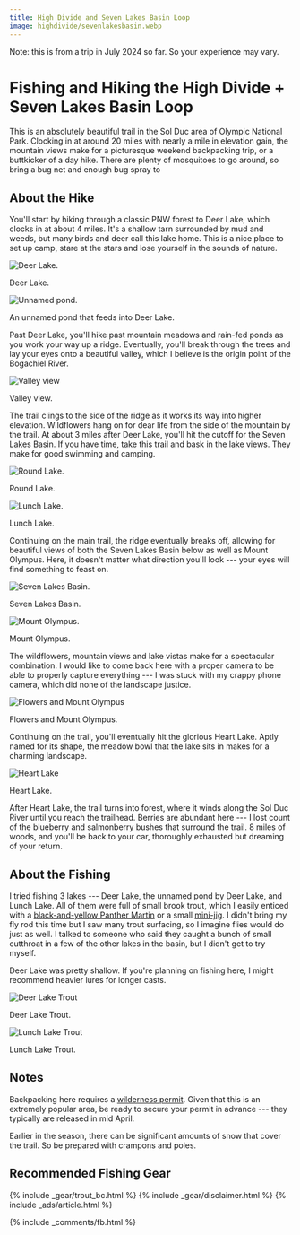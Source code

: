 ```yaml
---
title: High Divide and Seven Lakes Basin Loop
image: highdivide/sevenlakesbasin.webp
---
```


Note: this is from a trip in July 2024 so far. So your experience may vary.

# Fishing and Hiking the High Divide + Seven Lakes Basin Loop

This is an absolutely beautiful trail in the Sol Duc area of Olympic National Park. Clocking in at around 20 miles with nearly a mile in elevation gain, the mountain views make for a picturesque weekend backpacking trip, or a buttkicker of a day hike. There are plenty of mosquitoes to go around, so bring a bug net and enough bug spray to 

## About the Hike

You'll start by hiking through a classic PNW forest to Deer Lake, which clocks in at about 4 miles. It's a shallow tarn surrounded by mud and weeds, but many birds and deer call this lake home. This is a nice place to set up camp, stare at the stars and lose yourself in the sounds of nature.

![Deer Lake.](/assets/images/highdivide/deerlake.webp)
<div class="caption">Deer Lake.</div>

![Unnamed pond.](/assets/images/highdivide/unnamedpond.webp)
<div class="caption">An unnamed pond that feeds into Deer Lake.</div>

Past Deer Lake, you'll hike past mountain meadows and rain-fed ponds as you work your way up a ridge. Eventually, you'll break through the trees and lay your eyes onto a beautiful valley, which I believe is the origin point of the Bogachiel River. 

![Valley view](/assets/images/highdivide/valley.webp)
<div class="caption">Valley view.</div>

The trail clings to the side of the ridge as it works its way into higher elevation. Wildflowers hang on for dear life from the side of the mountain by the trail. At about 3 miles after Deer Lake, you'll hit the cutoff for the Seven Lakes Basin. If you have time, take this trail and bask in the lake views.  They make for good swimming and camping.

![Round Lake.](/assets/images/highdivide/roundlake.webp)
<div class="caption">Round Lake.</div>

![Lunch Lake.](/assets/images/highdivide/lunchlake.webp)
<div class="caption">Lunch Lake.</div>

Continuing on the main trail, the ridge eventually breaks off, allowing for beautiful views of both the Seven Lakes Basin below as well as Mount Olympus. Here, it doesn't matter what direction you'll look --- your eyes will find something to feast on.

![Seven Lakes Basin.](/assets/images/highdivide/sevenlakesbasin.webp)
<div class="caption">Seven Lakes Basin.</div>

![Mount Olympus.](/assets/images/highdivide/mountain.webp)
<div class="caption">Mount Olympus.</div>

The wildflowers, mountain views and lake vistas make for a spectacular combination. I would like to come back here with a proper camera to be able to properly capture everything --- I was stuck with my crappy phone camera, which did none of the landscape justice.

![Flowers and Mount Olympus](/assets/images/highdivide/flowers.webp)
<div class="caption">Flowers and Mount Olympus.</div>

Continuing on the trail, you'll eventually hit the glorious Heart Lake. Aptly named for its shape, the meadow bowl that the lake sits in makes for a charming landscape.

![Heart Lake](/assets/images/highdivide/heartlake.webp)
<div class="caption">Heart Lake.</div>

After Heart Lake, the trail turns into forest, where it winds along the Sol Duc River until you reach the trailhead. Berries are abundant here --- I lost count of the blueberry and salmonberry bushes that surround the trail. 8 miles of woods, and you'll be back to your car, thoroughly exhausted but dreaming of your return.

## About the Fishing

I tried fishing 3 lakes --- Deer Lake, the unnamed pond by Deer Lake, and Lunch Lake. All of them were full of small brook trout, which I easily enticed with a <a href="https://amzn.to/3pAlDHK"  target="_blank">black-and-yellow Panther Martin</a> or a small <a href="https://amzn.to/3pqIyHL" target="_blank">mini-jig</a>. I didn't bring my fly rod this time but I saw many trout surfacing, so I imagine flies would do just as well. I talked to someone who said they caught a bunch of small cutthroat in a few of the other lakes in the basin, but I didn't get to try myself.

Deer Lake was pretty shallow. If you're planning on fishing here, I might recommend heavier lures for longer casts.

![Deer Lake Trout](/assets/images/highdivide/deertrout.webp)
<div class="caption">Deer Lake Trout.</div>

![Lunch Lake Trout](/assets/images/highdivide/lunchtrout.webp)
<div class="caption">Lunch Lake Trout.</div>

## Notes

Backpacking here requires a [wilderness permit](https://www.recreation.gov/permits/4098362). Given that this is an extremely popular area, be ready to secure your permit in advance --- they typically are released in mid April.

Earlier in the season, there can be significant amounts of snow that cover the trail. So be prepared with crampons and poles.

## Recommended Fishing Gear

{% include _gear/trout_bc.html %}
{% include _gear/disclaimer.html %}
{% include _ads/article.html %}

{% include _comments/fb.html %}